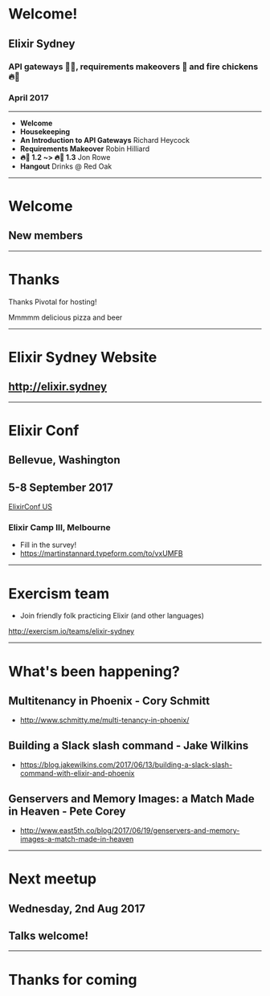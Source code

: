 # Welcome!
## Elixir Sydney
### API gateways 🚪💂, requirements makeovers 💅 and fire chickens 🔥🐔
### April 2017

---
* **Welcome**
* **Housekeeping**
* **An Introduction to API Gateways** Richard Heycock
* **Requirements Makeover** Robin Hilliard
* **🔥🐔 1.2 ~> 🔥🐔 1.3** Jon Rowe
* **Hangout** Drinks @ Red Oak

---
# Welcome
## New members

---
# Thanks

Thanks Pivotal for hosting!

Mmmmm delicious pizza and beer

---
# Elixir Sydney Website

## http://elixir.sydney

---
# Elixir Conf

## Bellevue, Washington
## 5-8 September 2017

[ElixirConf US](https://elixirconf.com/)

### Elixir Camp III, Melbourne

- Fill in the survey!
- https://martinstannard.typeform.com/to/vxUMFB

---

# Exercism team

- Join friendly folk practicing Elixir (and other languages)

http://exercism.io/teams/elixir-sydney

---
# What's been happening?

## Multitenancy in Phoenix - Cory Schmitt

- http://www.schmitty.me/multi-tenancy-in-phoenix/

## Building a Slack slash command - Jake Wilkins

- https://blog.jakewilkins.com/2017/06/13/building-a-slack-slash-command-with-elixir-and-phoenix

## Genservers and Memory Images: a Match Made in Heaven - Pete Corey

- http://www.east5th.co/blog/2017/06/19/genservers-and-memory-images-a-match-made-in-heaven

---
# Next meetup

## Wednesday, 2nd Aug 2017

## Talks welcome!



---
# Thanks for coming
